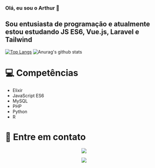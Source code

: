 ### Olá, eu sou o Arthur 👋

## Sou entusiasta de programação e atualmente estou estudando JS ES6, Vue.js, Laravel e Tailwind
[![Top Langs](https://github-readme-stats.vercel.app/api/top-langs/?username=ArthurPavezzi&layout=compact&langs_count=6&theme=dark)](https://github.com/anuraghazra/github-readme-stats)
![Anurag's github stats](https://github-readme-stats.vercel.app/api?username=anuraghazra&show_icons=true&theme=radical)

# :computer: Competências
- Elixir
- JavaScript ES6
- MySQL
- PHP
- Python
- R

# 💬 Entre em contato
<div align="center">
<a href="https://www.linkedin.com/in/arthur-pavezzi" target="_blank" rel="noopener noreferrer">
 <img src="https://img.icons8.com/fluent/48/000000/linkedin-2.png"/>
  
   <a href="mailto:arthur.henrique.pavezzi@gmail.com" target="_blank" rel="noopener noreferrer"><img src="https://img.icons8.com/cute-clipart/64/000000/gmail.png"/>
</div>


<!--
**ArthurPavezzi/ArthurPavezzi** is a ✨ _special_ ✨ repository because its `README.md` (this file) appears on your GitHub profile.

Here are some ideas to get you started:

- 🔭 I’m currently working on ...
- 🌱 I’m currently learning ...
- 👯 I’m looking to collaborate on ...
- 🤔 I’m looking for help with ...
- 💬 Ask me about ...
- 📫 How to reach me: ...
- 😄 Pronouns: ...
- ⚡ Fun fact: ...
-->
